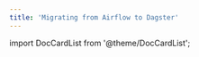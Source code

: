 ```yaml
---
title: 'Migrating from Airflow to Dagster'
---
```


import DocCardList from '@theme/DocCardList';

<DocCardList />
